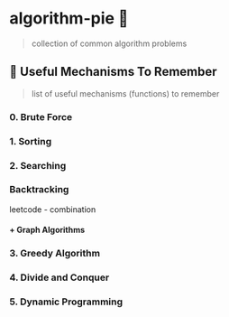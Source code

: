 # algorithm-pie :birthday:
> collection of common algorithm problems

## :wrench: Useful Mechanisms To Remember
> list of useful mechanisms (functions) to remember

### 0. Brute Force

### 1. Sorting

### 2. Searching

### Backtracking
leetcode - combination

#### + Graph Algorithms

### 3. Greedy Algorithm

### 4. Divide and Conquer

### 5. Dynamic Programming

